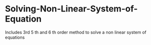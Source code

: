 # Solving-Non-Linear-System-of-Equation
Includes 3rd 5 th and 6 th order method to solve a non linear system of equations
